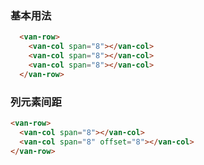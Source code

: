 ### 基本用法

``` html
  <van-row>
    <van-col span="8"></van-col>
    <van-col span="8"></van-col>
    <van-col span="8"></van-col>
  </van-row>

```
### 列元素间距

``` html
<van-row>
  <van-col span="8"></van-col>
  <van-col span="8" offset="8"></van-col>
</van-row>
```
